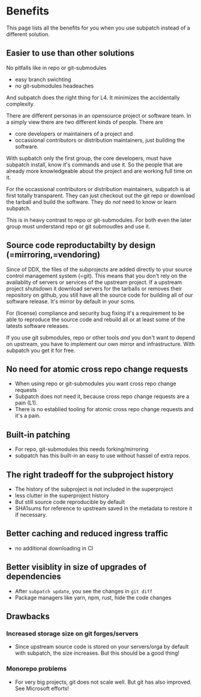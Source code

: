 # Benefits

This page lists all the benefits for you when you use subpatch instead of a
different solution.


## Easier to use than other solutions

No pitfalls like in repo or git-submodules

* easy branch swichting
* no git-submodules headeaches

And subpatch does the right thing for L4. It minimizes the accidentally
complexity.

There are different personas in an opensource project or software team. In a
simply view there are two different kinds of people. There are

* core developers or maintainers of a project and
* occassional contributors or distribution maintainers, just building the software.

With supbatch only the first group, the core developers, must have subpatch
install, know it's commands and use it.  So the people that are already more
knowledgeable about the project and are working full time on it.

For the occassional contributors or distribution maintainers, subpatch is at
first totally transparent. They can just checkout out the git repo or download
the tarball and build the software. They do _not_ need to know or learn
subpatch.

This is in heavy contrast to repo or git-submodules. For both even the later group must
understand repo or git submoudles and use it.


## Source code reproductabilty by design (=mirroring,=vendoring)

Since of DDX, the files of the subprojects are added directly to your source
control management system (=git). This means that you don't rely on the
availablity of servers or services of the upstream project. If a upstream
project shutsdown it download servers for the tarballs or removes their
repository on github, you still have all the source code for building all of
our software release. It's mirror by default in your scms.

For (license) compliance and security bug fixing it's a requirement to be able
to reproduce the source code and rebuild all or at least some of the latests
software releases.

If you use git submodules, repo or other tools _and_ you don't want to depend
on upstream, you have to implement our own mirror and infrastructure. With
subpatch you get it for free.


## No need for atomic cross repo change requests

* When using repo or git-submodules you want cross repo change requests
* Subpatch does not need it, because cross repo change requests are a pain (L1).
* There is no establied tooling for atomic cross repo change requests and it's
  a pain.


## Built-in patching

* For repo, git-submodules this needs forking/mirroring
* subpatch has this built-in an easy to use without hassel of extra repos.


## The right tradeoff for the subproject history

* The history of the subproject is not included in the superproject
* less clutter in the superproject history
* But still source code reproducible by default
* SHA1sums for reference to upstream saved in the metadata to restore it if
  necessary.


## Better caching and reduced ingress traffic

* no additional downloading in CI


## Better visiblity in size of upgrades of dependencies

* After `subpatch update`, you see the changes in `git diff`
* Package managers like yarn, npm, rust, hide the code changes


## Drawbacks

### Increased storage size on git forges/servers

* Since upstream source code is stored on your servers/orga by default with
  subpatch, the size increases. But this should be a good thing!


### Monorepo problems

* For very big projects, git does not scale well. But git has also improved.
  See Microsoft efforts!
